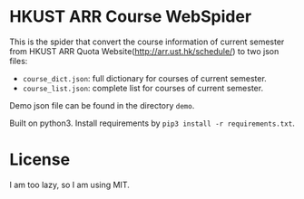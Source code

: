 # HKUST ARR Course WebSpider

This is the spider that convert the course information of current semester from HKUST ARR Quota Website(<http://arr.ust.hk/schedule/>) to two json files: 
- `course_dict.json`: full dictionary for courses of current semester.
- `course_list.json`: complete list for courses of current semester.


Demo json file can be found in the directory `demo`.

Built on python3. Install requirements by `pip3 install -r requirements.txt`.

# License

I am too lazy, so I am using MIT.

